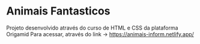 # Animais Fantasticos
Projeto desenvolvido através do curso de HTML e CSS da plataforma Origamid
Para acessar, através do link -> https://animais-inform.netlify.app/
